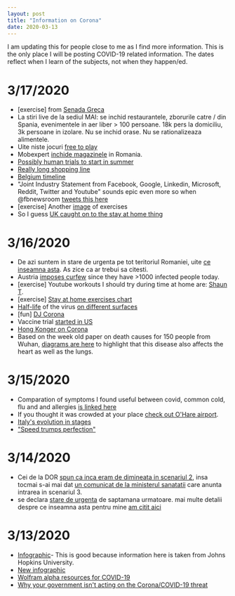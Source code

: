 ```yaml
---
layout: post
title: "Information on Corona"
date: 2020-03-13
---
```


I am updating this for people close to me as I find more information. This is the only place I will be posting COVID-19 related information. The dates reflect when I learn of the subjects, not when they happen/ed.

# 3/17/2020
* [exercise] from [Senada Greca](https://www.instagram.com/p/B92I7nLjzN1/?igshid=1kxz49j4f1kqq)
* La stiri live de la sediul MAI: se inchid restaurantele, zborurile catre / din Spania, evenimentele in aer liber > 100 persoane. 18k pers la domiciliu, 3k persoane in izolare. Nu se inchid orase. Nu se rationalizeaza alimentele.
* Uite niste jocuri [free to play](https://www.gog.com/partner/stay_at_home)
* Mobexpert [inchide magazinele](https://www.zf.ro/companii/decizie-precedent-magazinele-mobexpert-inchid-perioada-nedeterminata-dan-sucu-proprietar-ne-putem-asuma-riscul-punem-pericol-sanatatea-fie-angajatilor-nostri-fie-clientilor-salariatii-vor-primi-75-18989291) in Romania.
* [Possibly human trials to start in summer](https://twitter.com/skathire/status/1239875777728073729?s=20)
* [Really long shopping line](https://twitter.com/lopp/status/1239676109731647491)
* [Belgium timeline](https://twitter.com/brendt_gd/status/1239806402656448513?s=21)
* "Joint Industry Statement from Facebook, Google, Linkedin, Microsoft, Reddit, Twitter and Youtube" sounds epic even more so when @fbnewsroom [tweets this here](https://twitter.com/fbnewsroom/status/1239703497479614466?s=20)
* [exercise] Another [image](https://scontent.fotp3-1.fna.fbcdn.net/v/t1.0-9/p960x960/89784439_3652605708143290_5785943717969920000_o.jpg?_nc_cat=107&_nc_sid=ca434c&_nc_ohc=55zjrSLZnAIAX8d9Upx&_nc_ht=scontent.fotp3-1.fna&_nc_tp=6&oh=0fdd2c3c8d5bd105d74f1c97b13f90a5&oe=5E94E1C9) of exercises
* So I guess [UK caught on to the stay at home thing](https://twitter.com/billneelynbc/status/1239669547331878915?s=21)

# 3/16/2020
* De azi suntem in stare de urgenta pe tot teritoriul Romaniei, uite [ce inseamna asta](https://www.juridice.ro/676227/decret-privind-instituirea-starii-de-urgenta.html). As zice ca ar trebui sa citesti. 
* Austria [imposes curfew](https://www.youtube.com/watch?v=LBFPEiKKbGE&t=29s) since they have >1000 infected people today.
* [exercise] Youtube workouts I should try during time at home are: [Shaun T](https://www.youtube.com/user/shauntfitness/playlists).
* [exercise] [Stay at home exercises chart](https://img.pr0gramm.com/2020/03/14/2865e9755157e9dd.jpg)
* [Half-life](https://en.wikipedia.org/wiki/Half-life) of the virus [on different surfaces](https://img.pr0gramm.com/2020/03/15/480e1cf1144cf2f5.jpg)
* [fun] [DJ Corona](https://pr0gramm.com/top/3744154)
* Vaccine trial [started in US](https://apnews.com/8089a3d0ec8f9fde971bddd7b3aa2ba1)
* [Hong Konger on Corona](https://twitter.com/laurelchor/status/1238472298547613696?s=21)
* Based on the week old paper on death causes for 150 people from Wuhan, [diagrams are here](https://www.instagram.com/p/B9u0ue3g6I7/?igshid=1mqc4g98ibbyt) to highlight that this disease also affects the heart as well as the lungs. 

# 3/15/2020
* Comparation of symptoms I found useful between covid, common cold, flu and and allergies [is linked here](https://www.instagram.com/p/B9xIA7QAJvA/?igshid=8wj31it9nbuv)
* If you thought it was crowded at your place [check out O'Hare airport](https://twitter.com/BrookeGMcDonald/status/1238986272137502720).
* [Italy's evolution in stages](https://twitter.com/JasonYanowitz/status/1238977743653687296)
* ["Speed trumps perfection"](https://twitter.com/i/status/1238865202868883461)

# 3/14/2020
* Cei de la DOR [spun ca inca eram de dimineata in scenariul 2](https://www.dor.ro/coronavirus-cele-patru-scenarii-in-romania/), insa tocmai s-ai mai dat [un comunicat de la ministerul sanatatii](http://www.ms.ro/2020/03/14/buletin-informativ-14-03-2020-ora-1600/) care anunta intrarea in scenariul 3.
* se declara [stare de urgenta](http://m.ziare.com/klaus-johannis/live-iohannis-iese-la-declaratii-dupa-ce-a-scos-guvernul-din-izolare-sa-depuna-juramantul-1601650) de saptamana urmatoare. mai multe detalii despre ce inseamna asta pentru mine [am citit aici](https://www.mediafax.ro/coronavirus/ce-inseamna-starea-de-urgenta-in-ce-fel-te-poate-afecta-18986338) 


# 3/13/2020
* [Infographic](https://www.arcgis.com/apps/opsdashboard/index.html#/bda7594740fd40299423467b48e9ecf6)-
This is good because information here is taken from Johns Hopkins University. 
* [New infographic](https://experience.arcgis.com/experience/685d0ace521648f8a5beeeee1b9125cd)
* [Wolfram alpha resources for COVID-19](https://community.wolfram.com/groups/-/m/t/1872608)
* [Why your government isn't acting on the Corona/COVID-19 threat](https://ma.ttias.be/government-act-corona-covid-19/)